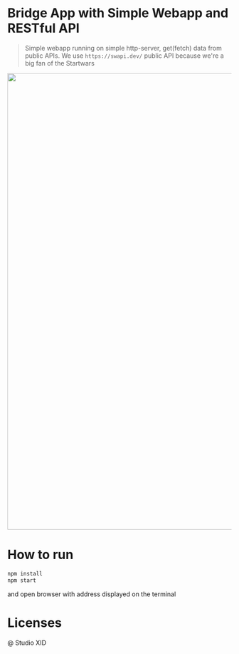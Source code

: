 # Bridge App with Simple Webapp and RESTful API

> Simple webapp running on simple http-server, get(fetch) data from public APIs. We use `https://swapi.dev/` public API because we're a big fan of the Startwars

<img width="1024" src="https://user-images.githubusercontent.com/124117/98310781-36bfbb80-2011-11eb-8fbb-4b132c2ea0fc.png">

# How to run

```sh
npm install
npm start
```

and open browser with address displayed on the terminal

# Licenses

@ Studio XID